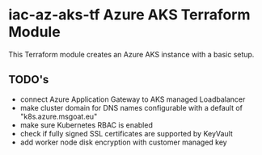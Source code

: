 # iac-az-aks-tf Azure AKS Terraform Module

This Terraform module creates an Azure AKS instance with a basic setup.

## TODO's

* connect Azure Application Gateway to AKS managed Loadbalancer
* make cluster domain for DNS names configurable with a default of "k8s.azure.msgoat.eu"
* make sure Kubernetes RBAC is enabled
* check if fully signed SSL certificates are supported by KeyVault 
* add worker node disk encryption with customer managed key
